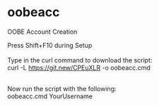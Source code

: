 # oobeacc
OOBE Account Creation<br />


Press Shift+F10 during Setup<br /><br />
Type in the curl command to download the script:<br />
curl -L https://git.new/CPEuXLR -o oobeacc.cmd<br />

<br />
Now run the script with the following:<br />
oobeacc.cmd YourUsername

